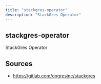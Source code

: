 ```yaml
---
title: "stackgres-operator"
description: "StackGres Operator"
---
```


## stackgres-operator

StackGres Operator

## Sources

- https://gitlab.com/ongresinc/stackgres
